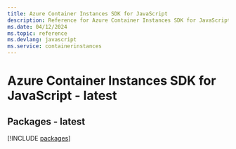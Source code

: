 ```yaml
---
title: Azure Container Instances SDK for JavaScript
description: Reference for Azure Container Instances SDK for JavaScript
ms.date: 04/12/2024
ms.topic: reference
ms.devlang: javascript
ms.service: containerinstances
---
```

# Azure Container Instances SDK for JavaScript - latest
## Packages - latest
[!INCLUDE [packages](container-instances-index.md)]